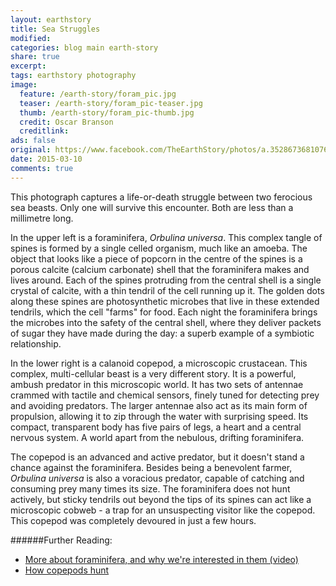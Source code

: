 ```yaml
---
layout: earthstory
title: Sea Struggles
modified:
categories: blog main earth-story
share: true
excerpt:
tags: earthstory photography
image:
  feature: /earth-story/foram_pic.jpg
  teaser: /earth-story/foram_pic-teaser.jpg
  thumb: /earth-story/foram_pic-thumb.jpg
  credit: Oscar Branson
  creditlink:
ads: false
original: https://www.facebook.com/TheEarthStory/photos/a.352867368107647.80532.352857924775258/843027765758269/?type=1
date: 2015-03-10
comments: true
---
```


This photograph captures a life-or-death struggle between two ferocious sea beasts. Only one will survive this encounter. Both are less than a millimetre long.

In the upper left is a foraminifera, *Orbulina universa*. This complex tangle of spines is formed by a single celled organism, much like an amoeba. The object that looks like a piece of popcorn in the centre of the spines is a porous calcite (calcium carbonate) shell that the foraminifera makes and lives around. Each of the spines protruding from the central shell is a single crystal of calcite, with a thin tendril of the cell running up it. The golden dots along these spines are photosynthetic microbes that live in these extended tendrils, which the cell "farms" for food. Each night the foraminifera brings the microbes into the safety of the central shell, where they deliver packets of sugar they have made during the day: a superb example of a symbiotic relationship.

In the lower right is a calanoid copepod, a microscopic crustacean. This complex, multi-cellular beast is a very different story. It is a powerful, ambush predator in this microscopic world. It has two sets of antennae crammed with tactile and chemical sensors, finely tuned for detecting prey and avoiding predators. The larger antennae also act as its main form of propulsion, allowing it to zip through the water with surprising speed. Its compact, transparent body has five pairs of legs, a heart and a central nervous system. A world apart from the nebulous, drifting foraminifera.

The copepod is an advanced and active predator, but it doesn't stand a chance against the foraminifera. Besides being a benevolent farmer, *Orbulina universa* is also a voracious predator, capable of catching and consuming prey many times its size. The foraminifera does not hunt actively, but sticky tendrils out beyond the tips of its spines can act like a microscopic cobweb - a trap for an unsuspecting visitor like the copepod. This copepod was completely devoured in just a few hours.

######Further Reading:
* [More about foraminifera, and why we're interested in them (video)](http://goo.gl/gufXtH)
* [How copepods hunt](http://goo.gl/WoIoDy)
